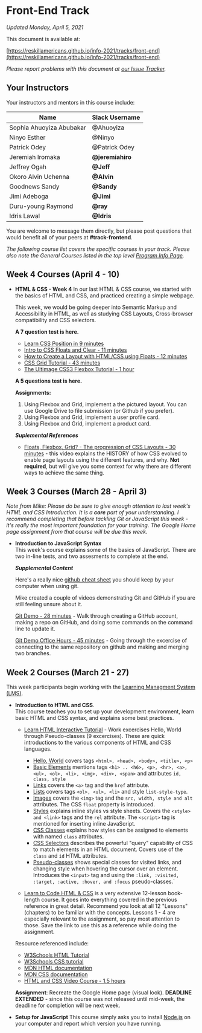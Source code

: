 # Front-End Track

*Updated Monday, April 5, 2021*

This document is available at:

[https://reskillamericans.github.io/info-2021/tracks/front-end](https://reskillamericans.github.io/info-2021/tracks/front-end)

*Please report problems with this document at
[our Issue Tracker](https://github.com/reskillamericans/info-2021/issues/new?title=front-end:).*

## Your Instructors

Your instructors and mentors in this course include:

<table>
  <thead>
    <tr>
      <th>Name</th>
      <th>Slack Username</th>
    </tr>
  </thead>
  <tbody>
    <tr>
      <td>Sophia Ahuoyiza Abubakar</td>
      <td>@Ahuoyiza</td>
    </tr>
    <tr>
      <td>Ninyo Esther</td>
      <td>@Ninyo</td>
    </tr>
    <tr>
      <td>Patrick Odey</td>
      <td>@Patrick Odey</td>
    </tr>
    <tr>
      <td>Jeremiah Iromaka</td>
      <td><strong>@jeremiahiro</strong></td>
    </tr>
    <tr>
      <td>Jeffrey Ogah</td>
      <td><strong>@Jeff</strong></td>
    </tr>
    <tr>
      <td>Okoro Alvin Uchenna</td>
      <td><strong>@Alvin</strong></td>
    </tr>
    <tr>
      <td>Goodnews Sandy</td>
      <td><strong>@Sandy</strong></td>
    </tr>
    <tr>
      <td>Jimi Adeboga</td>
      <td><strong>@Jimi</strong></td>
    </tr>
    <tr>
      <td>Duru-young Raymond</td>
      <td><strong>@ray</strong></td>
    </tr>
    <tr>
      <td>Idris Lawal</td>
      <td><strong>@Idris</strong></td>
    </tr>
  </tbody>
</table>

You are welcome to message them directly, but please post questions that would benefit all of your peers at **#track-frontend**.

*The following course list covers the specific courses in your track.  Please also note the General Courses listed in the top level [Program Info Page](../README.md).*

## Week 4 Courses (April 4 - 10)

- **HTML & CSS - Week 4**
  In our last HTML & CSS course, we started with the basics of HTML and CSS, and practiced creating a simple webpage.

  This week, we would be going deeper into Semantic Markup and Accessibility in HTML, as well as studying CSS Layouts, Cross-browser compatibility and CSS selectors.

  **A 7 question test is here.**

  - [Learn CSS Position in 9 minutes](https://youtu.be/jx5jmI0UlXU)
  - [Intro to CSS Floats and Clear - 11 minutes](https://youtu.be/-qdr9D9VZiM)
  - [How to Create a Layout with HTML/CSS using Floats - 12 minutes](https://youtu.be/JjsQWLwTU_8)
  - [CSS Grid Tutorial - 43 minutes](https://youtu.be/RhUuMl3R1PE)
  - [The Ultimage CSS3 Flexbox Tutorial - 1 hour](https://youtu.be/qZv-rNx0jEA)

  **A 5 questions test is here.**

  **Assignments:**
  
  1. Using Flexbox and Grid, implement a the pictured layout.  You can use Google Drive to file submission (or Github if you prefer).
  2. Using Flexbox and Grid, implement a user profile card.
  3. Using Flexbox and Grid, implement a product card.

  ***Suplemental References***

  - [Floats, Flexbox, Grid? - The progression of CSS Layouts - 30 minutes](https://www.youtube.com/watch?v=R7gqJkdc5dM) - this video explains the HISTORY of how CSS evolved to enable page layouts using the different features, and why.  **Not required**, but will give you some context for why there are different ways to achieve the same thing.

## Week 3 Courses (March 28 - April 3)

*Note from Mike: Please do be sure to give enough attention to last week's HTML and CSS Introduction.  It is a **core** part of your understanding.  I recommend completing that before tackling Git or JavaScript this week - it's really the most important foundation for your training.  The Google Home page assignment from that course will be due this week.*

- **Introduction to JavaScript Syntax**<br>
  This week's course explains some of the basics of JavaScript.  There are
  two in-line tests, and two assesments to complete at the end.

  ***Supplemental Content***

  Here's a really nice [github cheat sheet](../cheat-sheets/github-git-cheat-sheet.pdf) you should keep by your computer when using git.

  Mike created a couple of videos demonstrating Git and GitHub if you are still feeling unsure about it.

  [Git Demo - 28 minutes](https://youtu.be/RjGRfYAesFw) - Walk through creating a GitHub account, making a repo on GitHub, and doing some commands on the command line to update it.

  [Git Demo Office Hours - 45 minutes](https://www.youtube.com/watch?v=7zXiwnwde9g) - Going through the excercise of connecting to the same repository on github and making and merging two branches.

## Week 2 Courses (March 21 - 27)

This week participants begin working with the [Learning Managment System (LMS)](https://reskillamericans.us).

- **Introduction to HTML and CSS**.<br>
  This course teaches you to set up your development environment,
  learn basic HTML and CSS syntax, and explains some best practices.

  - [Learn HTML Interactive Tutorial](https://www.learn-html.org/) - Work excercises Hello, World through Pseudo-classes (9 excercises).  These are quick introductions to the various components of HTML and CSS languages.
    - [Hello, World](https://www.learn-html.org/en/Hello%2C_World%21) covers tags `<html>, <head>, <body>, <title>, <p>`
    - [Basic Elements](https://www.learn-html.org/en/Basic_Elements) mentions tags `<h1> .. <h6>, <p>, <hr>, <a>, <ul>, <ol>, <li>, <img>, <div>, <span>` and attributes `id, class, style`
    - [Links](https://www.learn-html.org/en/Links) covers the `<a>` tag and the `href` attribute.
    - [Lists](https://www.learn-html.org/en/Lists) covers tags `<ol>, <ul>, <li>` and style `list-style-type`.
    - [Images](https://www.learn-html.org/en/Images) covers the `<img>` tag and the `src, width, style and alt` attributes.  The CSS `float` property is introduced.
    - [Styles](https://www.learn-html.org/en/Styles) explains inline styles vs style sheets.  Covers the `<style> and <link>` tags and the `rel` attribute.  The `<script>` tag is mentioned for inserting inline JavaScript.
    - [CSS Classes](https://www.learn-html.org/en/Classes) explains how styles can be assigned to elements with named `class` attributes.
    - [CSS Selectors](https://www.learn-html.org/en/Selectors) describes the powerful "query" capability of CSS to match elements in an HTML document.  Covers use of the `class` and `id` HTML attributes.
    - [Pseudo-classes](https://www.learn-html.org/en/Pseudo-classes) shows special classes for visited links, and changing style when hovering the cursor over an element.  Introduces the `<input>` tag and using the `:link, :visited, :target, :active, :hover, and :focus` pseudo-classes.`

  - [Learn to Code HTML & CSS](https://learn.shayhowe.com/html-css/) is a very extensive 12-lesson book-length course.  It goes into everything covered in the previous reference in great detail.  Recommend you look at all 12 "Lessons" (chapters) to be familiar with the concepts.  Lessons 1 - 4 are especially relevant to the assignment, so pay most attention to those.  Save the link to use this as a reference while doing the assignment.

  Resource referenced include:
  - [W3Schools HTML Tutorial](https://www.w3schools.com/html/default.asp)
  - [W3Schools CSS tutorial](https://www.w3schools.com/html/default.asp)
  - [MDN HTML documentation](https://developer.mozilla.org/en-US/docs/Web/HTML)
  - [MDN CSS documentation](https://developer.mozilla.org/en-US/docs/Web/CSS)
  - [HTML and CSS Video Course - 1.5 hours](https://youtu.be/kLO4X_3VYdg)<br>
  
  **Assignment**: Recreate the Google Home page (visual look). **DEADLINE EXTENDED** - since this course was not released until mid-week, the deadline for completion will be next week.

- **Setup for JavaScript** This course simply asks you to install [Node.js](https://nodejs.org/) on your computer and report which version you have running.

<!-- Global site tag (gtag.js) - Google Analytics -->
<script async src="https://www.googletagmanager.com/gtag/js?id=G-E0FNX7D6ZT"></script>
<script>
  window.dataLayer = window.dataLayer || [];
  function gtag(){dataLayer.push(arguments);}
  gtag('js', new Date());

  gtag('config', 'G-E0FNX7D6ZT');
</script>
